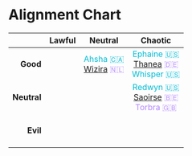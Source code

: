 # Alignment Chart

| | Lawful | Neutral | Chaotic |
| ---:|:---:|:---:|:---:|
| <b>Good</b> | | <span style="color:#00bcd4">Ahsha 🇨🇦</span><br /><span style="color:#b388ff">[Wizira](astarus/people/wizira.md) 🇳🇱</span> | <span style="color:#00bcd4">Ephaine 🇺🇸</span><br /><span style="color:#b388ff">[Thanea](astarus/people/thanea.md) 🇩🇪</span><br /><span style="color:#00bcd4">Whisper 🇺🇸</span> |
| <b>Neutral</b> | | | <span style="color:#00bcd4">Redwyn 🇺🇸</span><br /><span style="color:#b388ff">[Saoirse](astarus/people/saoirse.md) 🇧🇪</span><br /><span style="color:#b388ff">Torbra 🇬🇧</span> |
| <b>Evil</b> | <br/><br/><br /> | | |
